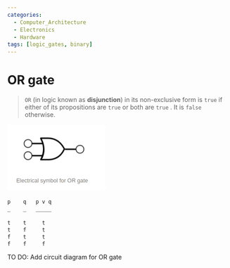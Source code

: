 ```yaml
---
categories:
  - Computer_Architecture
  - Electronics
  - Hardware
tags: [logic_gates, binary]
---
```


# OR gate

 > `OR` (in logic known as **disjunction**) in its non-exclusive form is `true` if either of its propositions are `true` or both are `true` . It is `false` otherwise.

![Pasted image 20220319173819.png](../../img/Pasted_image_20220319173819.png)

````
p    q   p v q
_    _   _____

t    t     t     
t    f     t     
f    t     t     
f    f     f        
````

TO DO: Add circuit diagram for OR gate
